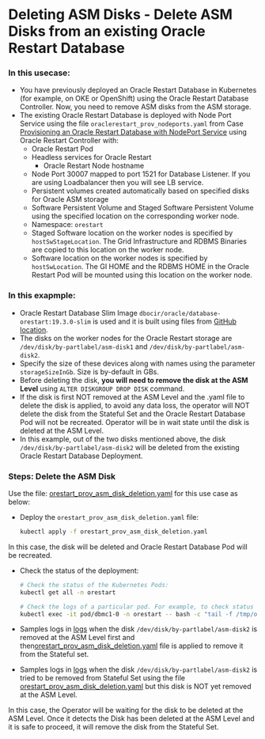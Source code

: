 # Deleting ASM Disks - Delete ASM Disks from an existing Oracle Restart Database

### In this usecase:

* You have previously deployed an Oracle Restart Database in Kubernetes (for example, on OKE or OpenShift) using the Oracle Restart Database Controller. Now, you need to remove ASM disks from the ASM storage.
* The existing Oracle Restart Database is deployed with Node Port Service using the file `oraclerestart_prov_nodeports.yaml` from Case [Provisioning an Oracle Restart Database with NodePort Service](./provisioning/provisioning_oracle_restart_db_nodeport.md) using Oracle Restart Controller with:
  * Oracle Restart Pod
  * Headless services for Oracle Restart
    * Oracle Restart Node hostname
  * Node Port 30007 mapped to port 1521 for Database Listener. If you are using Loadbalancer then you will see LB service. 
  * Persistent volumes created automatically based on specified disks for Oracle ASM storage
  * Software Persistent Volume and Staged Software Persistent Volume using the specified location on the corresponding worker node.
  * Namespace: `orestart`
  * Staged Software location on the worker nodes is specified by `hostSwStageLocation`. The Grid Infrastructure and RDBMS Binaries are copied to this location on the worker node.
  * Software location on the worker nodes is specified by `hostSwLocation`. The GI HOME and the RDBMS HOME in the Oracle Restart Pod will be mounted using this location on the worker node.

### In this exapmple:
  * Oracle Restart Database Slim Image `dbocir/oracle/database-orestart:19.3.0-slim` is used and it is built using files from [GitHub location](https://github.com/oracle/docker-images/tree/main/OracleDatabase/RAC/OracleRealApplicationClusters#building-oracle-rac-database-container-slim-image).
  * The disks on the worker nodes for the Oracle Restart storage are `/dev/disk/by-partlabel/asm-disk1` and `/dev/disk/by-partlabel/asm-disk2`. 
  * Specify the size of these devices along with names using the parameter `storageSizeInGb`. Size is by-default in GBs.
  * Before deleting the disk, **you will need to remove the disk at the ASM Level** using `ALTER DISKGROUP DROP DISK` command. 
  * If the disk is first NOT removed at the ASM Level and the .yaml file to delete the disk is applied, to avoid any data loss, the operator will NOT delete the disk from the Stateful Set and the Oracle Restart Database Pod will not be recreated. Operator will be in wait state until the disk is deleted at the ASM Level.
  * In this example, out of the two disks mentioned above, the disk `/dev/disk/by-partlabel/asm-disk2` will be deleted from the existing Oracle Restart Database Deployment. 

### Steps: Delete the ASM Disk
Use the file: [orestart_prov_asm_disk_deletion.yaml](./orestart_prov_asm_disk_deletion.yaml) for this use case as below:

* Deploy the `orestart_prov_asm_disk_deletion.yaml` file:
    ```sh
    kubectl apply -f orestart_prov_asm_disk_deletion.yaml
    ```

In this case, the disk will be deleted and Oracle Restart Database Pod will be recreated. 

* Check the status of the deployment:
    ```sh
    # Check the status of the Kubernetes Pods:
    kubectl get all -n orestart

    # Check the logs of a particular pod. For example, to check status of pod "dbmc1-0":
    kubectl exec -it pod/dbmc1-0 -n orestart -- bash -c "tail -f /tmp/orod/oracle_db_setup.log"
    ```
* Samples logs in [logs](./asm_disk_deletion.txt) when the disk `/dev/disk/by-partlabel/asm-disk2` is removed at the ASM Level first and then[orestart_prov_asm_disk_deletion.yaml](./orestart_prov_asm_disk_deletion.yaml) file is applied to remove it from the Stateful set.

* Samples logs in [logs](./asm_disk_deletion1.txt) when the disk `/dev/disk/by-partlabel/asm-disk2` is tried to be removed from Stateful Set using the file [orestart_prov_asm_disk_deletion.yaml](./orestart_prov_asm_disk_deletion.yaml) but this disk is NOT yet removed at the ASM Level. 

In this case, the Operator will be waiting for the disk to be deleted at the ASM Level. Once it detects the Disk has been deleted at the ASM Level and it is safe to proceed, it will remove the disk from the Stateful Set.